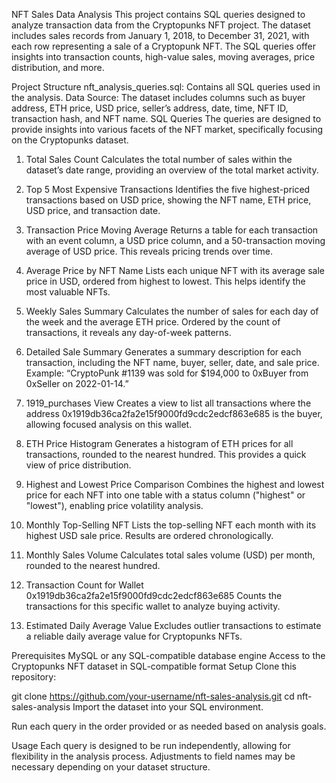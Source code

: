 NFT Sales Data Analysis
This project contains SQL queries designed to analyze transaction data from the Cryptopunks NFT project. The dataset includes sales records from January 1, 2018, to December 31, 2021, with each row representing a sale of a Cryptopunk NFT. The SQL queries offer insights into transaction counts, high-value sales, moving averages, price distribution, and more.

Project Structure
nft_analysis_queries.sql: Contains all SQL queries used in the analysis.
Data Source: The dataset includes columns such as buyer address, ETH price, USD price, seller’s address, date, time, NFT ID, transaction hash, and NFT name.
SQL Queries
The queries are designed to provide insights into various facets of the NFT market, specifically focusing on the Cryptopunks dataset.

1. Total Sales Count
Calculates the total number of sales within the dataset’s date range, providing an overview of the total market activity.

2. Top 5 Most Expensive Transactions
Identifies the five highest-priced transactions based on USD price, showing the NFT name, ETH price, USD price, and transaction date.

3. Transaction Price Moving Average
Returns a table for each transaction with an event column, a USD price column, and a 50-transaction moving average of USD price. This reveals pricing trends over time.

4. Average Price by NFT Name
Lists each unique NFT with its average sale price in USD, ordered from highest to lowest. This helps identify the most valuable NFTs.

5. Weekly Sales Summary
Calculates the number of sales for each day of the week and the average ETH price. Ordered by the count of transactions, it reveals any day-of-week patterns.

6. Detailed Sale Summary
Generates a summary description for each transaction, including the NFT name, buyer, seller, date, and sale price. Example:
“CryptoPunk #1139 was sold for $194,000 to 0xBuyer from 0xSeller on 2022-01-14.”

7. 1919_purchases View
Creates a view to list all transactions where the address 0x1919db36ca2fa2e15f9000fd9cdc2edcf863e685 is the buyer, allowing focused analysis on this wallet.

8. ETH Price Histogram
Generates a histogram of ETH prices for all transactions, rounded to the nearest hundred. This provides a quick view of price distribution.

9. Highest and Lowest Price Comparison
Combines the highest and lowest price for each NFT into one table with a status column ("highest" or "lowest"), enabling price volatility analysis.

10. Monthly Top-Selling NFT
Lists the top-selling NFT each month with its highest USD sale price. Results are ordered chronologically.

11. Monthly Sales Volume
Calculates total sales volume (USD) per month, rounded to the nearest hundred.

13. Transaction Count for Wallet 0x1919db36ca2fa2e15f9000fd9cdc2edcf863e685
Counts the transactions for this specific wallet to analyze buying activity.

15. Estimated Daily Average Value
Excludes outlier transactions to estimate a reliable daily average value for Cryptopunks NFTs.

Prerequisites
MySQL or any SQL-compatible database engine
Access to the Cryptopunks NFT dataset in SQL-compatible format
Setup
Clone this repository:

git clone https://github.com/your-username/nft-sales-analysis.git
cd nft-sales-analysis
Import the dataset into your SQL environment.

Run each query in the order provided or as needed based on analysis goals.

Usage
Each query is designed to be run independently, allowing for flexibility in the analysis process. Adjustments to field names may be necessary depending on your dataset structure.
